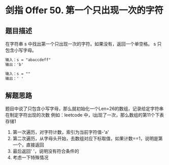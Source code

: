 # 剑指 Offer 50. 第一个只出现一次的字符

## 题目描述
在字符串 s 中找出第一个只出现一次的字符。如果没有，返回一个单空格。 s 只包含小写字母。
```markdown
输入：s = "abaccdeff"
输出：'b'

输入：s = ""
输出：' '
```

## 解题思路
题目中说了只包含小写字母，那么就初始化一个Len=26的数组，记录给定字符串在制定字符出现的次数
例如：leetcode 中，l出现了一次，那么数组的第11个下表存储1
1. 第一次遍历，对字符计数，索引为当前字符值-'a'
2. 第二次遍历，从字母头开始，去数组对应下标取值，如果计数==1，说明是第一个，直接返回
3. 最后返回' '，说明没有符合条件的
4. 考虑一下特殊情况